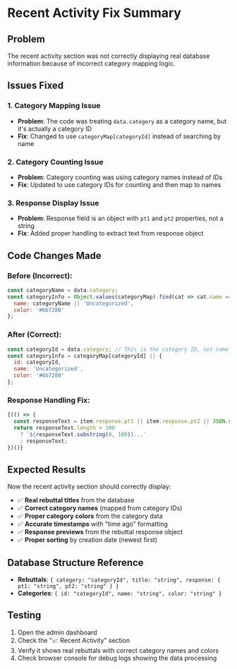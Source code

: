 # Recent Activity Fix Summary

## Problem
The recent activity section was not correctly displaying real database information because of incorrect category mapping logic.

## Issues Fixed

### 1. **Category Mapping Issue**
- **Problem**: The code was treating `data.category` as a category name, but it's actually a category ID
- **Fix**: Changed to use `categoryMap[categoryId]` instead of searching by name

### 2. **Category Counting Issue**  
- **Problem**: Category counting was using category names instead of IDs
- **Fix**: Updated to use category IDs for counting and then map to names

### 3. **Response Display Issue**
- **Problem**: Response field is an object with `pt1` and `pt2` properties, not a string
- **Fix**: Added proper handling to extract text from response object

## Code Changes Made

### Before (Incorrect):
```javascript
const categoryName = data.category;
const categoryInfo = Object.values(categoryMap).find(cat => cat.name === categoryName) || {
  name: categoryName || 'Uncategorized',
  color: '#6b7280'
};
```

### After (Correct):
```javascript
const categoryId = data.category; // This is the category ID, not name
const categoryInfo = categoryMap[categoryId] || {
  id: categoryId,
  name: 'Uncategorized',
  color: '#6b7280'
};
```

### Response Handling Fix:
```javascript
{(() => {
  const responseText = item.response.pt1 || item.response.pt2 || JSON.stringify(item.response);
  return responseText.length > 100 
    ? `${responseText.substring(0, 100)}...` 
    : responseText;
})()}
```

## Expected Results
Now the recent activity section should correctly display:
- ✅ **Real rebuttal titles** from the database
- ✅ **Correct category names** (mapped from category IDs)
- ✅ **Proper category colors** from the category data
- ✅ **Accurate timestamps** with "time ago" formatting
- ✅ **Response previews** from the rebuttal response object
- ✅ **Proper sorting** by creation date (newest first)

## Database Structure Reference
- **Rebuttals**: `{ category: "categoryId", title: "string", response: { pt1: "string", pt2: "string" } }`
- **Categories**: `{ id: "categoryId", name: "string", color: "string" }`

## Testing
1. Open the admin dashboard
2. Check the "📈 Recent Activity" section
3. Verify it shows real rebuttals with correct category names and colors
4. Check browser console for debug logs showing the data processing